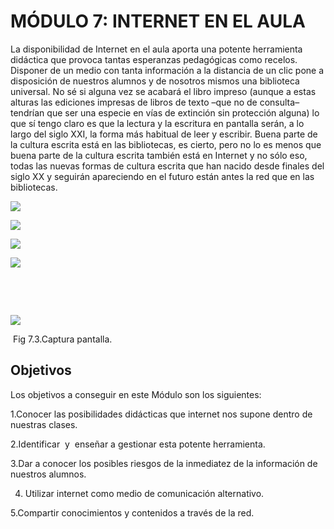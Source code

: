 
# MÓDULO 7: INTERNET EN EL AULA

La disponibilidad de Internet en el aula aporta una potente herramienta didáctica que provoca tantas esperanzas pedagógicas como recelos. Disponer de un medio con tanta información a la distancia de un clic pone a disposición de nuestros alumnos y de nosotros mismos una biblioteca universal. No sé si alguna vez se acabará el libro impreso (aunque a estas alturas las ediciones impresas de libros de texto –que no de consulta– tendrían que ser una especie en vías de extinción sin protección alguna) lo que sí tengo claro es que la lectura y la escritura en pantalla serán, a lo largo del siglo XXI, la forma más habitual de leer y escribir. Buena parte de la cultura escrita está en las bibliotecas, es cierto, pero no lo es menos que buena parte de la cultura escrita también está en Internet y no sólo eso, todas las nuevas formas de cultura escrita que han nacido desde finales del siglo XX y seguirán apareciendo en el futuro están antes la red que en las bibliotecas. 


![](http://farm7.staticflickr.com/6091/6269570966_6237d99e2f.jpg)


![](http://l.yimg.com/g/images/cc_icon_attribution_small.gif)


![](http://farm6.staticflickr.com/5505/9633423723_1cc011bbf9.jpg)


![](http://l.yimg.com/g/images/cc_icon_attribution_small.gif)

 

 


![](capturadainterintef.jpg)

 Fig 7.3.Captura pantalla.

## Objetivos

Los objetivos a conseguir en este Módulo son los siguientes:

1.Conocer las posibilidades didácticas que internet nos supone dentro de nuestras clases.

2.Identificar  y  enseñar a gestionar esta potente herramienta.

3.Dar a conocer los posibles riesgos de la inmediatez de la información de nuestros alumnos.

4. Utilizar internet como medio de comunicación alternativo.

5.Compartir conocimientos y contenidos a través de la red.


